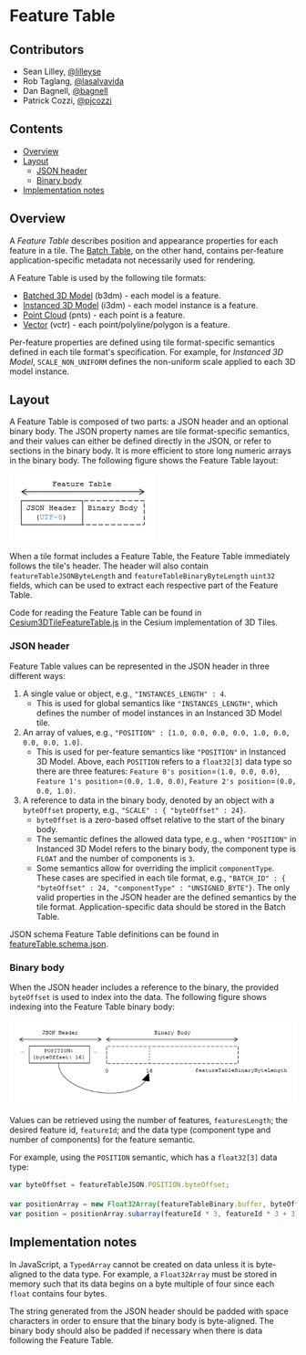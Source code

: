 # Feature Table

## Contributors

* Sean Lilley, [@lilleyse](https://github.com/lilleyse)
* Rob Taglang, [@lasalvavida](https://github.com/lasalvavida)
* Dan Bagnell, [@bagnell](https://github.com/bagnell)
* Patrick Cozzi, [@pjcozzi](https://twitter.com/pjcozzi)

## Contents

* [Overview](#overview)
* [Layout](#layout)
   * [JSON header](#json-header)
   * [Binary body](#binary-body)
* [Implementation notes](#implementation-notes)

## Overview

A _Feature Table_ describes position and appearance properties for each feature in a tile.  The [Batch Table](../BatchTable/README.md), on the other hand, contains per-feature application-specific metadata not necessarily used for rendering.

A Feature Table is used by the following tile formats:
* [Batched 3D Model](../Batched3DModel/README.md) (b3dm) - each model is a feature.
* [Instanced 3D Model](../Instanced3DModel/README.md) (i3dm) - each model instance is a feature.
* [Point Cloud](../PointCloud/README.md) (pnts) - each point is a feature.
* [Vector](../VectorData/README.md) (vctr) - each point/polyline/polygon is a feature.

Per-feature properties are defined using tile format-specific semantics defined in each tile format's specification.  For example, for _Instanced 3D Model_, `SCALE_NON_UNIFORM` defines the non-uniform scale applied to each 3D model instance.

## Layout

A Feature Table is composed of two parts: a JSON header and an optional binary body. The JSON property names are tile format-specific semantics, and their values can either be defined directly in the JSON, or refer to sections in the binary body.  It is more efficient to store long numeric arrays in the binary body. The following figure shows the Feature Table layout:

![feature table layout](figures/feature-table-layout.png)

When a tile format includes a Feature Table, the Feature Table immediately follows the tile's header.  The header will also contain `featureTableJSONByteLength` and `featureTableBinaryByteLength` `uint32` fields, which can be used to extract each respective part of the Feature Table.

Code for reading the Feature Table can be found in [Cesium3DTileFeatureTable.js](https://github.com/AnalyticalGraphicsInc/cesium/blob/master/Source/Scene/Cesium3DTileFeatureTable.js) in the Cesium implementation of 3D Tiles.

### JSON header

Feature Table values can be represented in the JSON header in three different ways:

1. A single value or object, e.g., `"INSTANCES_LENGTH" : 4`.
   * This is used for global semantics like `"INSTANCES_LENGTH"`, which defines the number of model instances in an Instanced 3D Model tile.
2. An array of values, e.g., `"POSITION" : [1.0, 0.0, 0.0, 0.0, 1.0, 0.0, 0.0, 0.0, 1.0]`.
   * This is used for per-feature semantics like `"POSITION"` in Instanced 3D Model.  Above, each `POSITION` refers to a `float32[3]` data type so there are three features: `Feature 0's position`=`(1.0, 0.0, 0.0)`, `Feature 1's position`=`(0.0, 1.0, 0.0)`, `Feature 2's position`=`(0.0, 0.0, 1.0)`.
3. A reference to data in the binary body, denoted by an object with a `byteOffset` property, e.g., `"SCALE" : { "byteOffset" : 24}`.
   * `byteOffset` is a zero-based offset relative to the start of the binary body.
   * The semantic defines the allowed data type, e.g., when `"POSITION"` in Instanced 3D Model refers to the binary body, the component type is `FLOAT` and the number of components is `3`.
   * Some semantics allow for overriding the implicit `componentType`. These cases are specified in each tile format, e.g., `"BATCH_ID" : { "byteOffset" : 24, "componentType" : "UNSIGNED_BYTE"}`.
The only valid properties in the JSON header are the defined semantics by the tile format.  Application-specific data should be stored in the Batch Table.

JSON schema Feature Table definitions can be found in [featureTable.schema.json](../../schema/featureTable.schema.json).

### Binary body

When the JSON header includes a reference to the binary, the provided `byteOffset` is used to index into the data. The following figure shows indexing into the Feature Table binary body:

![feature table binary index](figures/feature-table-binary-index.png)

Values can be retrieved using the number of features, `featuresLength`; the desired feature id, `featureId`; and the data type (component type and number of components) for the feature semantic.

For example, using the `POSITION` semantic, which has a `float32[3]` data type:

```javascript
var byteOffset = featureTableJSON.POSITION.byteOffset;

var positionArray = new Float32Array(featureTableBinary.buffer, byteOffset, featuresLength * 3); // There are three components for each POSITION feature.
var position = positionArray.subarray(featureId * 3, featureId * 3 + 3); // Using subarray creates a view into the array, and not a new array.
```

## Implementation notes

In JavaScript, a `TypedArray` cannot be created on data unless it is byte-aligned to the data type.
For example, a `Float32Array` must be stored in memory such that its data begins on a byte multiple of four since each `float` contains four bytes.

The string generated from the JSON header should be padded with space characters in order to ensure that the binary body is byte-aligned.
The binary body should also be padded if necessary when there is data following the Feature Table.
